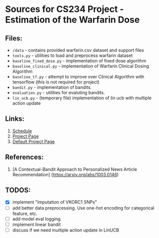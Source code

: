 # Sources for CS234 Project - Estimation of the Warfarin Dose

## Files:

- `/data` - contains provided warfarin.csv dataset and support files
- `tools.py` - utilities to load and preprocess warfarin dataset
- `baseline_fixed_dose.py` - implementation of fixed dose algorithm
- `baseline_clinical.py` - implementation of Warfarin Clinical Dosing Algorithm
- `baseline_tf.py` - attempt to improve over Clinical Algorithm with tensorflow (this is not required for project)
- `bandit.py` - implementation of bandits.
- `evaluation.py` - utilities for evaluting bandits.
- `lin_ucb.py` - (temporary file) implementation of lin ucb with multiple action update

## Links:
  1. [Schedule](https://docs.google.com/document/d/1vIYf-HFQKeuH0-SNvdXx2ylfTErejZMM8p4-wouhuYw/edit?ts=5c69e320)
  2. [Project Page](http://web.stanford.edu/class/cs234/project.html)
  3. [Default Project Page](http://web.stanford.edu/class/cs234/default_project/index.html)

## References:
  1. [A Contextual-Bandit Approach to Personalized News Article Recommendation] (https://arxiv.org/abs/1003.0146)

## TODOS:
- [X] implement "Imputation of VKORC1 SNPs"
- [ ] add better data preprocessing. Use one-hot encoding for categorical feature, etc.
- [ ] add model eval logging.
- [ ] implement linear bandit
- [ ] discuss if we need multiple action update in LinUCB
